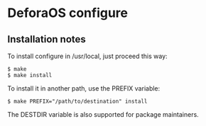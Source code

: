 DeforaOS configure
==================

Installation notes
------------------

To install configure in /usr/local, just proceed this way:

    $ make
    $ make install

To install it in another path, use the PREFIX variable:

    $ make PREFIX="/path/to/destination" install

The DESTDIR variable is also supported for package maintainers.
